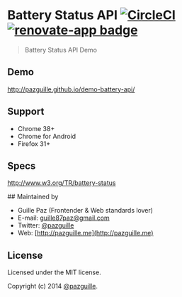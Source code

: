 # Battery Status API [![CircleCI](https://circleci.com/gh/bahmutov/demo-battery-api.svg?style=svg)](https://circleci.com/gh/bahmutov/demo-battery-api) [![renovate-app badge][renovate-badge]][renovate-app]

> Battery Status API Demo

## Demo
http://pazguille.github.io/demo-battery-api/

## Support
- Chrome 38+
- Chrome for Android
- Firefox 31+

## Specs
http://www.w3.org/TR/battery-status

## Maintained by
- Guille Paz (Frontender & Web standards lover)
- E-mail: [guille87paz@gmail.com](mailto:guille87paz@gmail.com)
- Twitter: [@pazguille](http://twitter.com/pazguille)
- Web: [http://pazguille.me](http://pazguille.me)

## License
Licensed under the MIT license.

Copyright (c) 2014 [@pazguille](http://twitter.com/pazguille).

[renovate-badge]: https://img.shields.io/badge/renovate-app-blue.svg
[renovate-app]: https://renovateapp.com/
